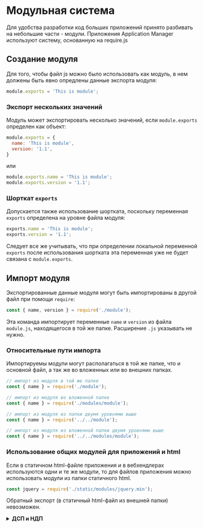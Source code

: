 # Модульная система

Для удобства разработки код больших приложений принято разбивать на небольшие части - модули. Приложения Application Manager используют систему, основанную на require.js

## Создание модуля

Для того, чтобы файл js можно было использовать как модуль, в нем должены быть явно опредлены данные экспорта модуля:

```js
module.exports = 'This is module';
```

### Экспорт нескольких значений

Модуль может экспортировать несколько значений, если `module.exports` определен как объект:

```js
module.exports = {
  name: 'This is module',
  version: '1.1',
}
```

или

```js
module.exports.name = 'This is module';
module.exports.version = '1.1';
```

### Шорткат `exports`

Допускается также использование шортката, поскольку переменная `exports` определена на уровне файла модуля:

```js
exports.name = 'This is module';
exports.version = '1.1';
```

Следует все же учитывать, что при определении локальной переменной `exports` после использования шортката эта переменная уже не будет связана с `module.exports`.

## Импорт модуля

Экспортированные данные модуля могут быть импортированы в другой файл при помощи `require`:

```js
const { name, version } = require('./module');
```

Эта команда импортирует переменные `name` и `version` из файла `module.js`, находящегося в той же папке. Расширение `.js` указывать не нужно.

### Относительные пути импорта

Импортируемы модули могут располагаться в той же папке, что и основной файл, а так же во вложенных или во внешних папках.

```js
// импорт из модуля в той же папке
const { name } = require('./module');

// импорт из модуля во вложенной папке
const { name } = require('./modules/module');

// импорт из модуля из папки двумя уровнями выше
const { name } = require('../../module');

// импорт из модуля из вложенной папки двумя уровнями выше
const { name } = require('../../modules/module');
```

### Использование общих модулей для приложений и html

Если в статичном html-файле приложения и в вебхендлерах используются одни и те же модули, то для файлов приложения можно использовать модули из папки статичного html.

```js
const jquery = require('./static/modules/jquery.min');
```

Обратный экспорт (в статичный html-файл из внешней папки) невозможен.

<details>
  <summary><strong>ДСП и НДП</strong></summary>
   
   Application Manager использует для модулей формат `CommonJS`, следовательно, в модулях доступны переменные `__dirname`, `__filename`, `module.filename`, `module.id`, `module.path`, `module.paths`.

   Это позволяет пользователю получить информацию о внутренних папках АМ, что, возможно, безвредно, но совершенно не нужно. Следует подумать о том, как отключить или модифицировать значения этих переменных.

</details>